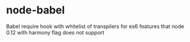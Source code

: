 # node-babel
Babel require hook with whitelist of transpilers for es6 features that node 0.12 with harmony flag does not support
